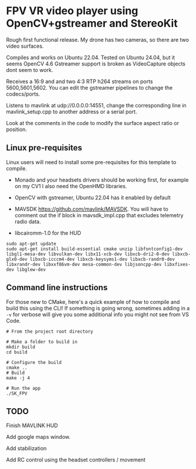 # FPV VR video player using OpenCV+gstreamer and StereoKit

Rough first functional release. My drone has two cameras, so there are two video surfaces.

Compiles and works on Ubuntu 22.04. Tested on Ubuntu 24.04, but it seems OpenCV 4.6 Gstreamer support is broken as VideoCapture objects dont seem to work.

Receives a 16:9 and and two 4:3 RTP h264 streams on ports 5600,5601,5602. You can edit the gstreamer pipelines to change the codecs/ports.

Listens to mavlink at udp://0.0.0.0:14551, change the corresponding line in mavlink_setup.cpp to another address or a serial port.

Look at the comments in the code to modify the surface aspect ratio or position.



## Linux pre-requisites

Linux users will need to install some pre-requisites for this template to compile. 


* Monado and your headsets drivers should be working first, for example on my CV1 I also need the OpenHMD libraries.

* OpenCV with gstreamer, Ubuntu 22.04 has it enabled by default

* MAVSDK https://github.com/mavlink/MAVSDK. You will have to comment out the if block in mavsdk_impl.cpp that excludes telemetry radio data. 

* libcairomm-1.0 for the HUD


```shell
sudo apt-get update
sudo apt-get install build-essential cmake unzip libfontconfig1-dev libgl1-mesa-dev libvulkan-dev libx11-xcb-dev libxcb-dri2-0-dev libxcb-glx0-dev libxcb-icccm4-dev libxcb-keysyms1-dev libxcb-randr0-dev libxrandr-dev libxxf86vm-dev mesa-common-dev libjsoncpp-dev libxfixes-dev libglew-dev
```

## Command line instructions

For those new to CMake, here's a quick example of how to compile and build this using the CLI! If something is going wrong, sometimes adding in a `-v` for verbose will give you some additional info you might not see from VS Code.

```shell
# From the project root directory

# Make a folder to build in
mkdir build
cd build

# Configure the build
cmake .. 
# Build
make -j 4

# Run the app
./SK_FPV
```

## TODO

Finish MAVLINK HUD

Add google maps window.

Add stabilization

Add RC control using the headset controllers / movement


